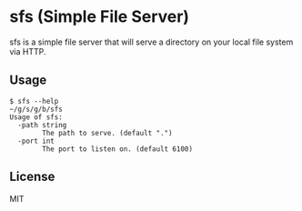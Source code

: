 sfs (Simple File Server)
========================

sfs is a simple file server that will serve a directory on your local file system
via HTTP.

## Usage

```
$ sfs --help                                                                                                                                                                        ~/g/s/g/b/sfs
Usage of sfs:
  -path string
        The path to serve. (default ".")
  -port int
        The port to listen on. (default 6100)
```

## License

MIT
